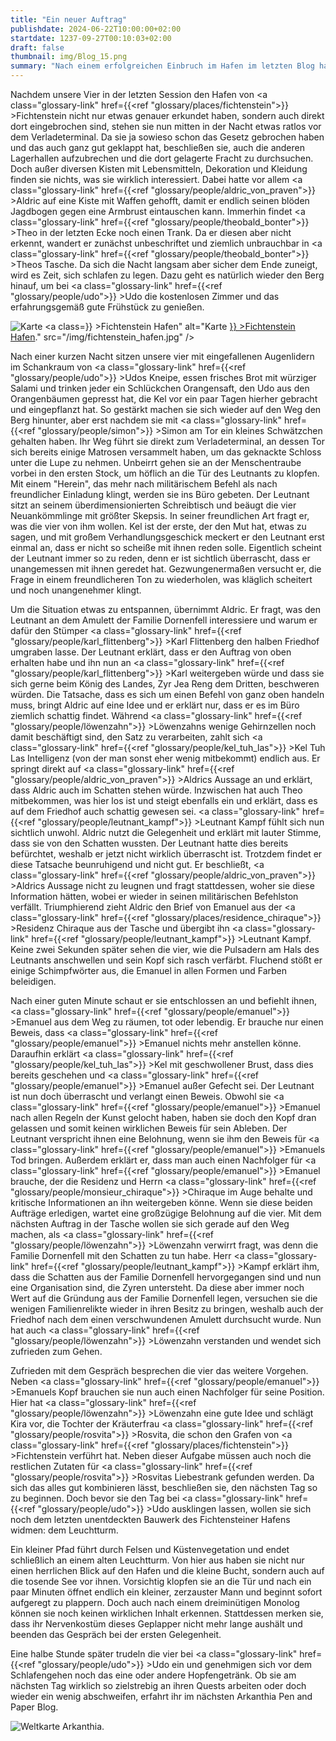```yaml
---
title: "Ein neuer Auftrag"
publishdate: 2024-06-22T10:00:00+02:00
startdate: 1237-09-27T00:10:03+02:00
draft: false
thumbnail: img/Blog_15.png
summary: "Nach einem erfolgreichen Einbruch im Hafen im letzten Blog haben unsere vier offensichtlich Gefallen an der Kriminalität gefunden und lassen diesmal weitere Einbrüche folgen. Außerdem lernen sie endlich den geheimnisvollen Auftraggeber von Karl Flittenberg kennen. Was dieser zu sagen hat und warum das ihre Zukunft beeinflussen wird, erfahrt ihr hier:"
---
```


Nachdem unsere Vier in der letzten Session den Hafen von <a class="glossary-link" href={{<ref "glossary/places/fichtenstein">}} >Fichtenstein</a> nicht nur etwas genauer erkundet haben, sondern auch direkt dort eingebrochen sind, stehen sie nun mitten in der Nacht etwas ratlos vor dem Verladeterminal. Da sie ja sowieso schon das Gesetz gebrochen haben und das auch ganz gut geklappt hat, beschließen sie, auch die anderen Lagerhallen aufzubrechen und die dort gelagerte Fracht zu durchsuchen. Doch außer diversen Kisten mit Lebensmitteln, Dekoration und Kleidung finden sie nichts, was sie wirklich interessiert. Dabei hatte vor allem <a class="glossary-link" href={{<ref "glossary/people/aldric_von_praven">}} >Aldric</a> auf eine Kiste mit Waffen gehofft, damit er endlich seinen blöden Jagdbogen gegen eine Armbrust eintauschen kann. Immerhin findet <a class="glossary-link" href={{<ref "glossary/people/theobald_bonter">}} >Theo</a> in der letzten Ecke noch einen Trank. Da er diesen aber nicht erkennt, wandert er zunächst unbeschriftet und ziemlich unbrauchbar in <a class="glossary-link" href={{<ref "glossary/people/theobald_bonter">}} >Theos</a> Tasche. Da sich die Nacht langsam aber sicher dem Ende zuneigt, wird es Zeit, sich schlafen zu legen. Dazu geht es natürlich wieder den Berg hinauf, um bei <a class="glossary-link" href={{<ref "glossary/people/udo">}} >Udo</a> die kostenlosen Zimmer und das erfahrungsgemäß gute Frühstück zu genießen.

<div class="img-max center">
  <img class="img-fluid rounded" title="Karte <a class="glossary-link" href={{<ref "glossary/places/fichtenstein_harbor">}} >Fichtenstein Hafen</a>" alt="Karte <a class="glossary-link" href={{<ref "glossary/places/fichtenstein_harbor">}} >Fichtenstein Hafen</a>." src="/img/fichtenstein_hafen.jpg" />
</div>

Nach einer kurzen Nacht sitzen unsere vier mit eingefallenen Augenlidern im Schankraum von <a class="glossary-link" href={{<ref "glossary/people/udo">}} >Udos</a> Kneipe, essen frisches Brot mit würziger Salami und trinken jeder ein Schlückchen Orangensaft, den Udo aus den Orangenbäumen gepresst hat, die Kel vor ein paar Tagen hierher gebracht und eingepflanzt hat. So gestärkt machen sie sich wieder auf den Weg den Berg hinunter, aber erst nachdem sie mit <a class="glossary-link" href={{<ref "glossary/people/simon">}} >Simon</a> am Tor ein kleines Schwätzchen gehalten haben. Ihr Weg führt sie direkt zum Verladeterminal, an dessen Tor sich bereits einige Matrosen versammelt haben, um das geknackte Schloss unter die Lupe zu nehmen. Unbeirrt gehen sie an der Menschentraube vorbei in den ersten Stock, um höflich an die Tür des Leutnants zu klopfen. Mit einem "Herein", das mehr nach militärischem Befehl als nach freundlicher Einladung klingt, werden sie ins Büro gebeten.  Der Leutnant sitzt an seinem überdimensionierten Schreibtisch und beäugt die vier Neuankömmlinge mit größter Skepsis. In seiner freundlichen Art fragt er, was die vier von ihm wollen. Kel ist der erste, der den Mut hat, etwas zu sagen, und mit großem Verhandlungsgeschick meckert er den Leutnant erst einmal an, dass er nicht so scheiße mit ihnen reden solle. Eigentlich scheint der Leutnant immer so zu reden, denn er ist sichtlich überrascht, dass er unangemessen mit ihnen geredet hat. Gezwungenermaßen versucht er, die Frage in einem freundlicheren Ton zu wiederholen, was kläglich scheitert und noch unangenehmer klingt.

Um die Situation etwas zu entspannen, übernimmt Aldric. Er fragt, was den Leutnant an dem Amulett der Familie Dornenfell interessiere und warum er dafür den Stümper <a class="glossary-link" href={{<ref "glossary/people/karl_flittenberg">}} >Karl Flittenberg</a> den halben Friedhof umgraben lasse. Der Leutnant erklärt, dass er den Auftrag von oben erhalten habe und ihn nun an <a class="glossary-link" href={{<ref "glossary/people/karl_flittenberg">}} >Karl</a> weitergeben würde und dass sie sich gerne beim König des Landes, Zyr Jea Reng dem Dritten, beschweren würden. Die Tatsache, dass es sich um einen Befehl von ganz oben handeln muss, bringt Aldric auf eine Idee und er erklärt nur, dass er es im Büro ziemlich schattig findet. Während <a class="glossary-link" href={{<ref "glossary/people/löwenzahn">}} >Löwenzahns</a> wenige Gehirnzellen noch damit beschäftigt sind, den Satz zu verarbeiten, zahlt sich <a class="glossary-link" href={{<ref "glossary/people/kel_tuh_las">}} >Kel Tuh Las</a> Intelligenz (von der man sonst eher wenig mitbekommt) endlich aus. Er springt direkt auf <a class="glossary-link" href={{<ref "glossary/people/aldric_von_praven">}} >Aldrics</a> Aussage an und erklärt, dass Aldric auch im Schatten stehen würde. Inzwischen hat auch Theo mitbekommen, was hier los ist und steigt ebenfalls ein und erklärt, dass es auf dem Friedhof auch schattig gewesen sei. <a class="glossary-link" href={{<ref "glossary/people/leutnant_kampf">}} >Leutnant Kampf</a> fühlt sich nun sichtlich unwohl.
Aldric nutzt die Gelegenheit und erklärt mit lauter Stimme, dass sie von den Schatten wussten. Der Leutnant hatte dies bereits befürchtet, weshalb er jetzt nicht wirklich überrascht ist. Trotzdem findet er diese Tatsache beunruhigend und nicht gut. Er beschließt, <a class="glossary-link" href={{<ref "glossary/people/aldric_von_praven">}} >Aldrics</a> Aussage nicht zu leugnen und fragt stattdessen, woher sie diese Information hätten, wobei er wieder in seinen militärischen Befehlston verfällt. Triumphierend zieht Aldric den Brief von Emanuel aus der <a class="glossary-link" href={{<ref "glossary/places/residence_chiraque">}} >Residenz Chiraque</a> aus der Tasche und übergibt ihn <a class="glossary-link" href={{<ref "glossary/people/leutnant_kampf">}} >Leutnant Kampf</a>. Keine zwei Sekunden später sehen die vier, wie die Pulsadern am Hals des Leutnants anschwellen und sein Kopf sich rasch verfärbt. Fluchend stößt er einige Schimpfwörter aus, die Emanuel in allen Formen und Farben beleidigen.

Nach einer guten Minute schaut er sie entschlossen an und befiehlt ihnen, <a class="glossary-link" href={{<ref "glossary/people/emanuel">}} >Emanuel</a> aus dem Weg zu räumen, tot oder lebendig. Er brauche nur einen Beweis, dass <a class="glossary-link" href={{<ref "glossary/people/emanuel">}} >Emanuel</a> nichts mehr anstellen könne. Daraufhin erklärt <a class="glossary-link" href={{<ref "glossary/people/kel_tuh_las">}} >Kel</a> mit geschwollener Brust, dass dies bereits geschehen und <a class="glossary-link" href={{<ref "glossary/people/emanuel">}} >Emanuel</a> außer Gefecht sei. Der Leutnant ist nun doch überrascht und verlangt einen Beweis. Obwohl sie <a class="glossary-link" href={{<ref "glossary/people/emanuel">}} >Emanuel</a> nach allen Regeln der Kunst gelocht haben, haben sie doch den Kopf dran gelassen und somit keinen wirklichen Beweis für sein Ableben. Der Leutnant verspricht ihnen eine Belohnung, wenn sie ihm den Beweis für <a class="glossary-link" href={{<ref "glossary/people/emanuel">}} >Emanuels</a> Tod bringen. Außerdem erklärt er, dass man auch einen Nachfolger für <a class="glossary-link" href={{<ref "glossary/people/emanuel">}} >Emanuel</a> brauche, der die Residenz und Herrn <a class="glossary-link" href={{<ref "glossary/people/monsieur_chiraque">}} >Chiraque</a> im Auge behalte und kritische Informationen an ihn weitergeben könne. Wenn sie diese beiden Aufträge erledigen, wartet eine großzügige Belohnung auf die vier. Mit dem nächsten Auftrag in der Tasche wollen sie sich gerade auf den Weg machen, als <a class="glossary-link" href={{<ref "glossary/people/löwenzahn">}} >Löwenzahn</a> verwirrt fragt, was denn die Familie Dornenfell mit den Schatten zu tun habe. Herr <a class="glossary-link" href={{<ref "glossary/people/leutnant_kampf">}} >Kampf</a> erklärt ihm, dass die Schatten aus der Familie Dornenfell hervorgegangen sind und nun eine Organisation sind, die Zyren untersteht. Da diese aber immer noch Wert auf die Gründung aus der Familie Dornenfell legen, versuchen sie die wenigen Familienrelikte wieder in ihren Besitz zu bringen, weshalb auch der Friedhof nach dem einen verschwundenen Amulett durchsucht wurde. Nun hat auch <a class="glossary-link" href={{<ref "glossary/people/löwenzahn">}} >Löwenzahn</a> verstanden und wendet sich zufrieden zum Gehen.

Zufrieden mit dem Gespräch besprechen die vier das weitere Vorgehen. Neben <a class="glossary-link" href={{<ref "glossary/people/emanuel">}} >Emanuels</a> Kopf brauchen sie nun auch einen Nachfolger für seine Position. Hier hat <a class="glossary-link" href={{<ref "glossary/people/löwenzahn">}} >Löwenzahn</a> eine gute Idee und schlägt Kira vor, die Tochter der Kräuterfrau <a class="glossary-link" href={{<ref "glossary/people/rosvita">}} >Rosvita</a>, die schon den Grafen von <a class="glossary-link" href={{<ref "glossary/places/fichtenstein">}} >Fichtenstein</a> verführt hat. Neben dieser Aufgabe müssen auch noch die restlichen Zutaten für <a class="glossary-link" href={{<ref "glossary/people/rosvita">}} >Rosvitas</a> Liebestrank gefunden werden. Da sich das alles gut kombinieren lässt, beschließen sie, den nächsten Tag so zu beginnen. Doch bevor sie den Tag bei <a class="glossary-link" href={{<ref "glossary/people/udo">}} >Udo</a> ausklingen lassen, wollen sie sich noch dem letzten unentdeckten Bauwerk des Fichtensteiner Hafens widmen: dem Leuchtturm. 

Ein kleiner Pfad führt durch Felsen und Küstenvegetation und endet schließlich an einem alten Leuchtturm. Von hier aus haben sie nicht nur einen herrlichen Blick auf den Hafen und die kleine Bucht, sondern auch auf die tosende See vor ihnen. Vorsichtig klopfen sie an die Tür und nach ein paar Minuten öffnet endlich ein kleiner, zerzauster Mann und beginnt sofort aufgeregt zu plappern. Doch auch nach einem dreiminütigen Monolog können sie noch keinen wirklichen Inhalt erkennen. Stattdessen merken sie, dass ihr Nervenkostüm dieses Geplapper nicht mehr lange aushält und beenden das Gespräch bei der ersten Gelegenheit. 

Eine halbe Stunde später trudeln die vier bei <a class="glossary-link" href={{<ref "glossary/people/udo">}} >Udo</a> ein und genehmigen sich vor dem Schlafengehen noch das eine oder andere Hopfengetränk. Ob sie am nächsten Tag wirklich so zielstrebig an ihren Quests arbeiten oder doch wieder ein wenig abschweifen, erfahrt ihr im nächsten Arkanthia Pen and Paper Blog.

<div class="img-max center">
  <img class="img-fluid" title="Weltkarte Arkanthia" alt="Weltkarte Arkanthia." src="/img/Arkanthia_Full_Map_Fichtenstein_&_Fichtenstein_Hafen.jpg" />
</div>



